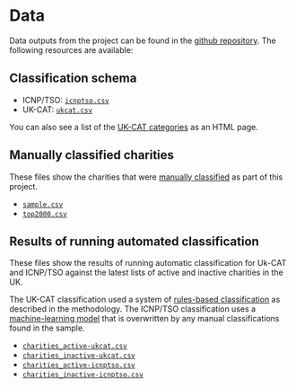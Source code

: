 # Data

Data outputs from the project can be found in the [github repository](https://github.com/drkane/ukcat/tree/main/data). The following resources are available:

## Classification schema

- ICNP/TSO: [`icnptso.csv`](https://github.com/drkane/ukcat/blob/main/data/icnptso.csv)
- UK-CAT: [`ukcat.csv`](https://github.com/drkane/ukcat/blob/main/data/ukcat.csv)

You can also see a list of the [UK-CAT categories](data/tag_list.md) as an HTML page.

## Manually classified charities

These files show the charities that were [manually classified](method/manual-classification.md) as part of this project. 

- [`sample.csv`](https://github.com/drkane/ukcat/blob/main/data/sample.csv)
- [`top2000.csv`](https://github.com/drkane/ukcat/blob/main/data/top2000.csv)

## Results of running automated classification

These files show the results of running automatic classification for Uk-CAT and ICNP/TSO against
the latest lists of active and inactive charities in the UK.

The UK-CAT classification used a system of [rules-based classification](method/rules-based-classification.md) as described in the methodology. The ICNP/TSO classification uses a [machine-learning model](method/machine-learning.md) that is overwritten by any manual classifications found in the sample.

- [`charities_active-ukcat.csv`](https://github.com/drkane/ukcat/blob/main/data/charities_active-ukcat.csv)
- [`charities_inactive-ukcat.csv`](https://github.com/drkane/ukcat/blob/main/data/charities_inactive-icnptso.csv)
- [`charities_active-icnptso.csv`](https://github.com/drkane/ukcat/blob/main/data/charities_active-icnptso.csv)
- [`charities_inactive-icnptso.csv`](https://github.com/drkane/ukcat/blob/main/data/charities_inactive-icnptso.csv)

